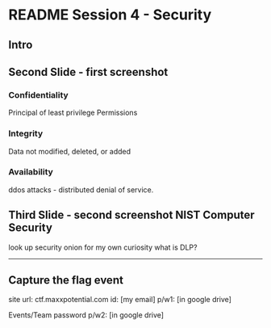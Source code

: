 # README Session 4 - Security
## Intro
## Second Slide - first screenshot
### Confidentiality
Principal of least privilege
Permissions
### Integrity
Data not modified, deleted, or added
### Availability
ddos attacks - distributed denial of service.

## Third Slide - second screenshot NIST Computer Security
look up security onion for my own curiosity
what is DLP?

---

## Capture the flag event
site url: ctf.maxxpotential.com
id:
[my email]
p/w1:
[in google drive]

Events/Team password
p/w2:
[in google drive]

